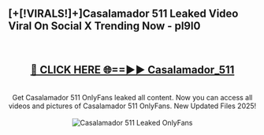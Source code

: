 <h2>[+[!VIRALS!]+]Casalamador 511 Leaked Video Viral On Social X Trending Now - pl9l0</h2>
<br>
<div align="center">
<h2><a href="https://libra.edu.pl?Casalamador_511" rel="nofollow">🔴 CLICK HERE 🌐==►► Casalamador_511</a></h2>
<br>
Get Casalamador 511 OnlyFans leaked all content. Now you can access all videos and pictures of Casalamador 511 OnlyFans. New Updated Files 2025!
<br>
<br>
<a href="https://libra.edu.pl?Casalamador_511" rel="nofollow" data-target="animated-image.originalLink"><img src="https://i.ibb.co.com/WyWwxjT/player-gif2.gif" alt="Casalamador 511 Leaked OnlyFans" style="max-width: 100%; display: inline-block;" data-target="animated-image.originalImage"></a>
</div>
<br>